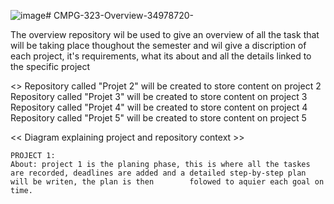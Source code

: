 ![image](https://github.com/denzel123ohyes/CMPG-323-Overview-34978720-/assets/112159975/db998b0c-2324-4813-b038-1dd0e671091c)# CMPG-323-Overview-34978720-

The overview repository wil be used to give an overview of all the task that will be taking place thoughout the semester and wil give a discription of each project, it's requirements, what its about and all the details linked to the specific project


<<Repositories to be created:>>
    Repository called "Projet 2" will be created to store content on project 2 
    Repository called "Projet 3" will be created to store content on project 3 
    Repository called "Projet 4" will be created to store content on project 4 
    Repository called "Projet 5" will be created to store content on project 5 

<< Diagram explaining project and repository context >>

    PROJECT 1:
    About: project 1 is the planing phase, this is where all the taskes are recorded, deadlines are added and a detailed step-by-step plan will be writen, the plan is then        folowed to aquier each goal on time.

    
  
